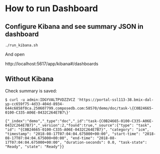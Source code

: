 # How to run Dashboard

## Configure Kibana and see summary JSON in dashboard

```
./run_kibana.sh
```

And open

http://localhost:5617/app/kibana#/dashboards

## Without Kibana

Check summary is saved:

```
$ curl -u admin:IDGYVALTPVDZZVCZ 'https://portal-ssl113-38.bmix-dal-yp-cc659f75-4d33-404d-8934-644c6858f0ca.250607799.composedb.com:58570/demo/doc/task-\{C0B24665-0100-C335-A06E-0432C264E7B7\}'

{"_index":"demo","_type":"doc","_id":"task-{C0B24665-0100-C335-A06E-0432C264E7B7}","_version":2,"found":true,"_source":{"type": "task", "id": "{C0B24665-0100-C335-A06E-0432C264E7B7}", "category": "icm", "timestamp": "2018-08-17T07:04:04.675000+00:00", "start-time": "2018-08-17T07:04:04.675000+00:00", "end-time": "2018-08-17T07:04:04.675000+00:00", "duration-seconds": 0.0, "task-state": "Ready", "state": "Ready"}}
```
